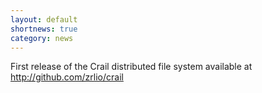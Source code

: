 ```yaml
---
layout: default
shortnews: true
category: news
---
```

First release of the Crail distributed file system available at <http://github.com/zrlio/crail>
